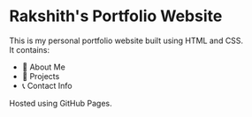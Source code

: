 # Rakshith's Portfolio Website

This is my personal portfolio website built using HTML and CSS.  
It contains:

- 👋 About Me  
- 💼 Projects  
- 📞 Contact Info  

Hosted using GitHub Pages.  
